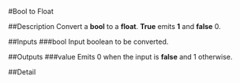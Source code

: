 #Bool to Float

##Description
Convert a **bool** to a **float**. **True** emits **1** and **false** 0.

##Inputs
###bool
Input boolean to be converted.

##Outputs
###value
Emits 0 when the input is **false** and 1 otherwise.

##Detail

